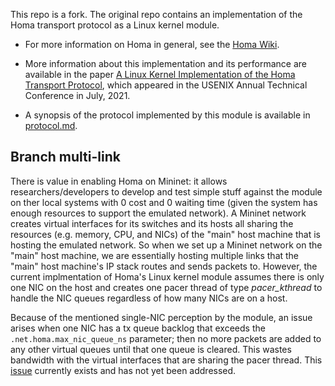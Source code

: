 This repo is a fork. The original repo contains an implementation of the Homa transport protocol as a Linux kernel module.

- For more information on Homa in general, see the [Homa
  Wiki](https://homa-transport.atlassian.net/wiki/spaces/HOMA).

- More information about this implementation and its performance are available in
  the paper [A Linux Kernel Implementation of the Homa Transport
  Protocol](https://www.usenix.org/system/files/atc21-ousterhout.pdf),
  which appeared in the USENIX Annual Technical Conference in July, 2021.

- A synopsis of the protocol implemented by this module is available in
  [protocol.md](https://github.com/PlatformLab/HomaModule/blob/master/protocol.md).

## Branch multi-link
There is value in enabling Homa on Mininet: it allows researchers/developers to develop and test simple 
stuff against the module on ther local systems with 0 cost and 0 waiting time (given the system has enough resources
to support the emulated network). A Mininet network creates virtual interfaces for its switches and its hosts
all sharing the resources (e.g. memory, CPU, and NICs) of the "main" host machine that is hosting the emulated network. 
So when we set up a Mininet network on the "main" host machine, we are essentially hosting multiple links that the 
"main" host machine's IP stack routes and sends packets to.
However, the current implmentation of Homa's Linux kernel module
assumes there is only one NIC on the host and creates one pacer thread of type _pacer_kthread_ to handle the NIC queues regardless of how
many NICs are on a host. 

Because of the mentioned single-NIC perception by the module, an issue arises when one NIC has a tx queue backlog that exceeds the `.net.homa.max_nic_queue_ns`
parameter; then no more packets are added to any other virtual queues until that one queue is cleared. This wastes bandwidth with
the virtual interfaces that are sharing the pacer thread. This [issue](https://github.com/PlatformLab/HomaModule/issues/53) currently exists and has not yet been addressed. 